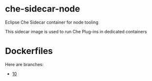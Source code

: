 # che-sidecar-node
Eclipse Che Sidecar container for node tooling

This sidecar image is used to run Che Plug-ins in dedicated containers

# Dockerfiles

Here are branches:
 - [10](https://github.com/che-dockerfiles/che-sidecar-node/tree/10)
